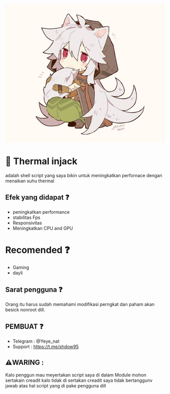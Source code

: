 ![Bug 1](img/off.jpeg)

# 🍃 Thermal injack
adalah shell script yang saya bikin
untuk meningkatkan perfornace dengan 
menaikan suhu thermal

## Efek yang didapat ❓️
- peningkatkan performance
- stabilitas Fps
- Responsivitas
- Meningkatkan CPU and GPU

# Recomended ❓️
- Gaming
- dayli

## Sarat pengguna ❓️
Orang itu harus sudah memahami modifikasi 
perngkat dan paham akan besick nonroot dill.

## PEMBUAT ❓️
- Telegram : @Yeye_nat
- Support  : https://t.me/shdow95

 ## ⚠️WARING :
 Kalo penggun mau meyertakan script saya di dalam
 Module mohon sertakain creadit kalo tidak di sertakan
 creadit saya tidak bertanggunv jawab atas hal 
 script yang di pake pengguna dill

